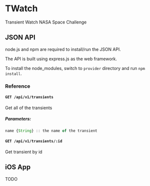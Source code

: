 # TWatch
Transient Watch NASA Space Challenge

## JSON API
node.js and npm are required to install/run the JSON API.

The API is built using express.js as the web framework.

To install the node_modules, switch to `provider` directory and run `npm install`.

### Reference

#### `GET /api/v1/transients`
Get all of the transients

##### Parameters:

```javascript
name {String} :: the name of the transient
```

#### `GET /api/v1/transients/:id`
Get transient by id


## iOS App
TODO